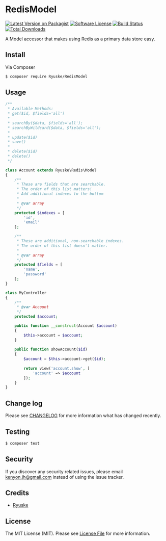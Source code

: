 # RedisModel

[![Latest Version on Packagist][ico-version]][link-packagist]
[![Software License][ico-license]](LICENSE.md)
[![Build Status][ico-travis]][link-travis]
[![Total Downloads][ico-downloads]][link-downloads]

A Model accessor that makes using Redis as a primary data store easy.

## Install

Via Composer

``` bash
$ composer require Ryuske/RedisModel
```

## Usage

``` php
/**
 * Available Methods:
 * get($id, $fields='all')
 *
 * searchBy($data, $fields='all');
 * searchByWildcard($data, $fields='all');
 * 
 * update($id)
 * save()
 *
 * delete($id)
 * delete()
 */

class Account extends Ryuske\Redis\Model
{
    /**
     * These are fields that are searchable.
     * The order of this list matters!
     * Add additional indexes to the bottom
     *
     * @var array
     */
    protected $indexes = [
        'id',
        'email'
    ];

    /**
     * These are additional, non-searchable indexes.
     * The order of this list doesn't matter.
     *
     * @var array
     */
    protected $fields = [
        'name',
        'password'
    ];
}

class MyController
{
    /**
     * @var Account
     */
    protected $account;

    public function __construct(Account $account)
    {
        $this->account = $account;
    }
    
    public function showAccount($id)
    {
        $account = $this->account->get($id);
        
        return view('account.show', [
            'account' => $account
        ]);
    }
}
```

## Change log

Please see [CHANGELOG](CHANGELOG.md) for more information what has changed recently.

## Testing

``` bash
$ composer test
```

## Security

If you discover any security related issues, please email kenyon.jh@gmail.com instead of using the issue tracker.

## Credits

- [Ryuske][link-author]

## License

The MIT License (MIT). Please see [License File](LICENSE.md) for more information.

[ico-version]: https://img.shields.io/packagist/v/Ryuske/RedisModel.svg?style=flat-square
[ico-license]: https://img.shields.io/badge/license-MIT-brightgreen.svg?style=flat-square
[ico-travis]: https://img.shields.io/travis/Ryuske/RedisModel/master.svg?style=flat-square
[ico-downloads]: https://img.shields.io/packagist/dt/Ryuske/RedisModel.svg?style=flat-square

[link-packagist]: https://packagist.org/packages/Ryuske/RedisModel
[link-travis]: https://travis-ci.org/Ryuske/RedisModel
[link-downloads]: https://packagist.org/packages/Ryuske/RedisModel
[link-author]: https://github.com/Ryuske
